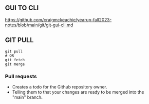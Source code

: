 ## GUI TO CLI

https://github.com/craigmckeachie/yearup-fall2023-notes/blob/main/git/git-gui-cli.md

## GIT PULL

```
git pull
# OR
git fetch
git merge
```

### Pull requests

- Creates a todo for the Github repository owner.
- Telling them to that your changes are ready to be merged into the "main" branch.
